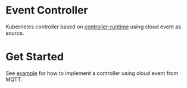 # Event Controller

Kubernetes controller based on [controller-runtime](https://github.com/kubernetes-sigs/controller-runtime) using cloud event as source.

# Get Started

See [example](./example) for how to implement a controller using cloud event from MQTT.
